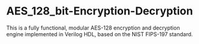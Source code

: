# AES_128_bit-Encryption-Decryption
This is a fully functional, modular AES-128 encryption and decryption engine implemented in Verilog HDL, based on the NIST FIPS-197 standard.

